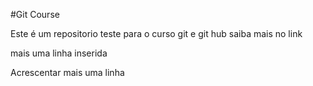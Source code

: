 #Git Course

Este é um repositorio teste para o curso git e git hub
saiba mais no link

mais uma linha inserida

Acrescentar mais uma linha
